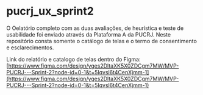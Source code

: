 # pucrj_ux_sprint2
O Oelatório completo com as duas avaliações, de heurística e teste de usabilidade foi enviado através da Plataforma A da PUCRJ. Neste repositório consta somente o catálogo de telas e o termo de consentimento e esclarecimentos.

Link do relatório e catalogo de telas dentro do Figma: [https://www.figma.com/design/yges2DltaXK5X0ZDCgm7MW/MVP-PUCRJ---Sprint-2?node-id=0-1&t=5Iqvsl6t4CenXjmm-1](https://www.figma.com/design/yges2DltaXK5X0ZDCgm7MW/MVP-PUCRJ---Sprint-2?node-id=0-1&t=5Iqvsl6t4CenXjmm-1)
